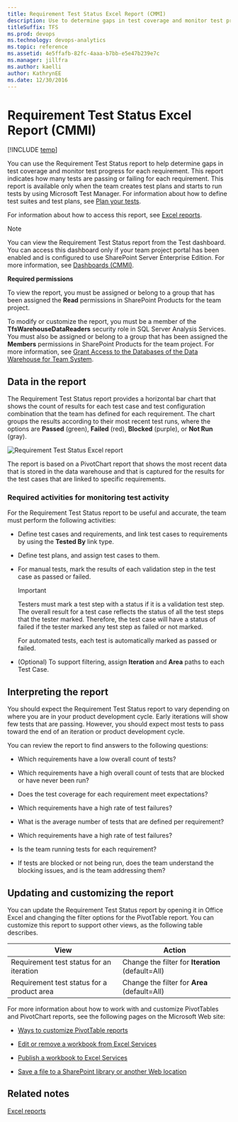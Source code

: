 ```yaml
---
title: Requirement Test Status Excel Report (CMMI)  
description: Use to determine gaps in test coverage and monitor test progress for each requirement.
titleSuffix: TFS
ms.prod: devops
ms.technology: devops-analytics
ms.topic: reference
ms.assetid: 4e5ffafb-82fc-4aaa-b7bb-e5e47b239e7c
ms.manager: jillfra
ms.author: kaelliauthor: KathrynEE
ms.date: 12/30/2016
---
```


# Requirement Test Status Excel Report (CMMI)

[!INCLUDE [temp](../_shared/tfs-sharepoint-version.md)]

You can use the Requirement Test Status report to help determine gaps in test coverage and monitor test progress for each requirement. This report indicates how many tests are passing or failing for each requirement. This report is available only when the team creates test plans and starts to run tests by using Microsoft Test Manager. For information about how to define test suites and test plans, see [Plan your tests](../../test/create-test-cases.md).  
  
 For information about how to access this report, see [Excel reports](excel-reports.md).  
  
> [!NOTE]
>  You can view the Requirement Test Status report from the Test dashboard. You can access this dashboard only if your team project portal has been enabled and is configured to use SharePoint Server Enterprise Edition. For more information, see [Dashboards (CMMI)](https://msdn.microsoft.com/c149b78b-1803-4dc0-aefe-35dbb13a5de0).  
  
 **Required permissions**  
  
 To view the report, you must be assigned or belong to a group that has been assigned the **Read** permissions in SharePoint Products for the team project.  
  
 To modify or customize the report, you must be a member of the **TfsWarehouseDataReaders** security role in SQL Server Analysis Services. You must also be assigned or belong to a group that has been assigned the **Members** permissions in SharePoint Products for the team project. For more information, see [Grant Access to the Databases of the Data Warehouse for Team System](../admin/grant-permissions-to-reports.md).  
  
##  <a name="Data"></a> Data in the report  
 The Requirement Test Status report provides a horizontal bar chart that shows the count of results for each test case and test configuration combination that the team has defined for each requirement. The chart groups the results according to their most recent test runs, where the options are **Passed** (green), **Failed** (red), **Blocked** (purple), or **Not Run** (gray).  
  
 ![Requirement Test Status Excel report](_img/procg_reqteststatus.png "ProcG_ReqTestStatus")  
  
 The report is based on a PivotChart report that shows the most recent data that is stored in the data warehouse and that is captured for the results for the test cases that are linked to specific requirements.  
  
### Required activities for monitoring test activity  
 For the Requirement Test Status report to be useful and accurate, the team must perform the following activities:  
  
-   Define test cases and requirements, and link test cases to requirements by using the **Tested By** link type.  
  
-   Define test plans, and assign test cases to them.  
  
-   For manual tests, mark the results of each validation step in the test case as passed or failed.  
  
    > [!IMPORTANT]
    >  Testers must mark a test step with a status if it is a validation test step. The overall result for a test case reflects the status of all the test steps that the tester marked. Therefore, the test case will have a status of failed if the tester marked any test step as failed or not marked.  
  
     For automated tests, each test is automatically marked as passed or failed.  
  
-   (Optional) To support filtering, assign **Iteration** and **Area** paths to each Test Case.  
  
##  <a name="Interpreting"></a> Interpreting the report  
 You should expect the Requirement Test Status report to vary depending on where you are in your product development cycle. Early iterations will show few tests that are passing. However, you should expect most tests to pass toward the end of an iteration or product development cycle.  
  
 You can review the report to find answers to the following questions:  
  
-   Which requirements have a low overall count of tests?  
  
-   Which requirements have a high overall count of tests that are blocked or have never been run?  
  
-   Does the test coverage for each requirement meet expectations?  
  
-   Which requirements have a high rate of test failures?  
  
-   What is the average number of tests that are defined per requirement?  
  
-   Which requirements have a high rate of test failures?  
  
-   Is the team running tests for each requirement?  
  
-   If tests are blocked or not being run, does the team understand the blocking issues, and is the team addressing them?  
  
##  <a name="Updating"></a> Updating and customizing the report  
 You can update the Requirement Test Status report by opening it in Office Excel and changing the filter options for the PivotTable report. You can customize this report to support other views, as the following table describes.  
  
|View|Action|  
|----------|------------|  
|Requirement test status for an iteration|Change the filter for **Iteration** (default=All)|  
|Requirement test status for a product area|Change the filter for **Area** (default=All)|  
  
 For more information about how to work with and customize PivotTables and PivotChart reports, see the following pages on the Microsoft Web site:  
  
-   [Ways to customize PivotTable reports](http://go.microsoft.com/fwlink/?LinkId=165722)  
  
-   [Edit or remove a workbook from Excel Services](http://go.microsoft.com/fwlink/?LinkId=165723)  
  
-   [Publish a workbook to Excel Services](http://go.microsoft.com/fwlink/?LinkId=165724)  
  
-   [Save a file to a SharePoint library or another Web location](http://go.microsoft.com/fwlink/?LinkId=165725)  
  
## Related notes
 [Excel reports](excel-reports.md)
